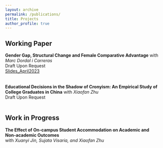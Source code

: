 ```yaml
---
layout: archive
permalink: /publications/
title: Projects
author_profile: true
---
```

## Working Paper
**Gender Gap, Structural Change and Female Comparative Advantage** with *Marc Dordal i Carreras* <br>
Draft Upon Request <br>
[Slides_April2023](https://www.dropbox.com/scl/fi/99oc9h4x05ns53c4asab7/Slides_Chen-Cassie-Xiang.pdf?rlkey=tb1k63fac888p5qj28tf5ozbc&st=9on2tzx3&dl=0) <br>
<br>
<br>
**Educational Decisions in the Shadow of Cronyism: An Empirical Study of College Graduates in China** with *Xiaofan Zhu*
<br>
Draft Upon Request <br>
<br>

## Work in Progress
**The Effect of On-campus Student Accommodation on Academic and Non-academic Outcomes** 
<br>
with *Xuanyi Jin, Sujata Visaria, and Xiaofan Zhu*
